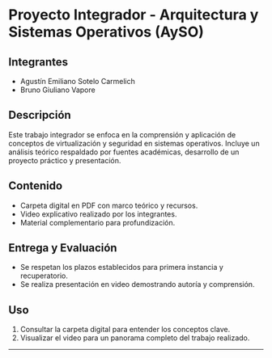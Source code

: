# Proyecto Integrador - Arquitectura y Sistemas Operativos (AySO)

## Integrantes

- Agustín Emiliano Sotelo Carmelich  
- Bruno Giuliano Vapore

## Descripción

Este trabajo integrador se enfoca en la comprensión y aplicación de conceptos de virtualización y seguridad en sistemas operativos. Incluye un análisis teórico respaldado por fuentes académicas, desarrollo de un proyecto práctico y presentación.

## Contenido

- Carpeta digital en PDF con marco teórico y recursos.
- Video explicativo realizado por los integrantes.
- Material complementario para profundización.

## Entrega y Evaluación

- Se respetan los plazos establecidos para primera instancia y recuperatorio.
- Se realiza presentación en video demostrando autoría y comprensión.

## Uso

1. Consultar la carpeta digital para entender los conceptos clave.
2. Visualizar el video para un panorama completo del trabajo realizado.

---
